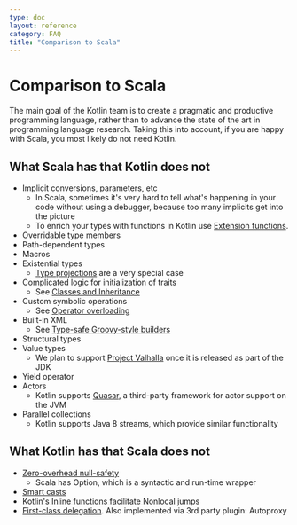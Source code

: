 ```yaml
---
type: doc
layout: reference
category: FAQ
title: "Comparison to Scala"
---
```


# Comparison to Scala

The main goal of the Kotlin team is to create a pragmatic and productive programming language, rather than to advance the state of the art in programming language research.
Taking this into account, if you are happy with Scala, you most likely do not need Kotlin.

## What Scala has that Kotlin does not

* Implicit conversions, parameters, etc
    * In Scala, sometimes it's very hard to tell what's happening in your code without using a debugger, because too many implicits get into the picture
    * To enrich your types with functions in Kotlin use [Extension functions](extensions.html).
* Overridable type members
* Path-dependent types
* Macros
* Existential types
    * [Type projections](generics.html#type-projections) are a very special case
* Complicated logic for initialization of traits
    * See [Classes and Inheritance](classes.html)
* Custom symbolic operations
    * See [Operator overloading](operator-overloading.html)
* Built-in XML
    * See [Type-safe Groovy-style builders](type-safe-builders.html)
* Structural types
* Value types
    * We plan to support [Project Valhalla](http://openjdk.java.net/projects/valhalla/) once it is released as part of the JDK
* Yield operator
* Actors
    * Kotlin supports [Quasar](http://www.paralleluniverse.co/quasar/), a third-party framework for actor support on the JVM
* Parallel collections
    * Kotlin supports Java 8 streams, which provide similar functionality

## What Kotlin has that Scala does not

* [Zero-overhead null-safety](null-safety.html)
    * Scala has Option, which is a syntactic and run-time wrapper
* [Smart casts](typecasts.html)
* [Kotlin's Inline functions facilitate Nonlocal jumps](inline-functions.html#inline-functions)
* [First-class delegation](delegation.html). Also implemented via 3rd party plugin: Autoproxy
